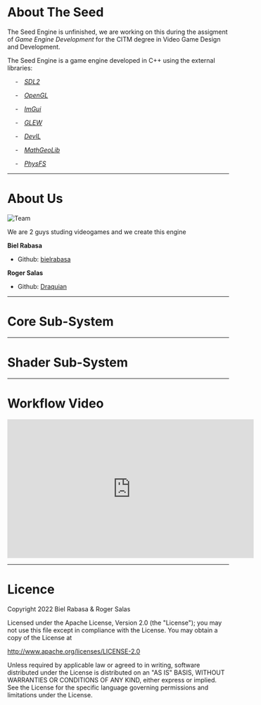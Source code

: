 # About The Seed
The Seed Engine is unfinished, we are working on this during the assigment of *Game Engine Development* for the CITM degree in Video Game Design and Development.

The Seed Engine is a game engine developed in C++ using the external libraries: 

&emsp; -&emsp;*[SDL2](https://www.libsdl.org/)*

&emsp; -&emsp;*[OpenGL](https://www.opengl.org/)* 

&emsp; -&emsp;*[ImGui](https://github.com/ocornut/imgui)*

&emsp; -&emsp;*[GLEW](https://glew.sourceforge.net/)*

&emsp; -&emsp;*[DevIL](https://openil.sourceforge.net/)*

&emsp; -&emsp;*[MathGeoLib](https://github.com/juj/MathGeoLib)*

&emsp; -&emsp;*[PhysFS](https://icculus.org/physfs/)*

***
# About Us
![Team](https://user-images.githubusercontent.com/79161186/212553971-7d715b28-b345-404e-b568-738740e13d8a.jpg)

We are 2 guys studing videogames and we create this engine

**Biel Rabasa**

* Github: [bielrabasa](https://github.com/bielrabasa)

**Roger Salas**

* Github: [Draquian](https://github.com/Draquian) 

***
# Core Sub-System


***
# Shader Sub-System


***
# Workflow Video

<iframe width="560" height="315" src="https://www.youtube.com/embed/VaT1ntQPmvo" title="YouTube video player" frameborder="0" allow="accelerometer; autoplay; clipboard-write; encrypted-media; gyroscope; picture-in-picture" allowfullscreen></iframe>

***
# Licence

 Copyright 2022 Biel Rabasa & Roger Salas

   Licensed under the Apache License, Version 2.0 (the "License");
   you may not use this file except in compliance with the License.
   You may obtain a copy of the License at

   http://www.apache.org/licenses/LICENSE-2.0

   Unless required by applicable law or agreed to in writing, software
   distributed under the License is distributed on an "AS IS" BASIS,
   WITHOUT WARRANTIES OR CONDITIONS OF ANY KIND, either express or implied.
   See the License for the specific language governing permissions and
   limitations under the License.
